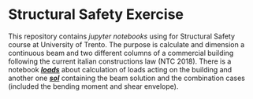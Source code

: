 # Structural Safety Exercise
This repository contains _jupyter notebooks_ using for Structural Safety course at University of Trento. The purpose is calculate and dimension a continuous beam and two different columns of a commercial building following the current italian constructions law (NTC 2018).
There is a notebook [___loads___](./laods.ipynb) about calculation of loads acting on the building and another one [***sol***](./sol.ipynb) containing the beam solution and the combination cases (included the bending moment and shear envelope).
